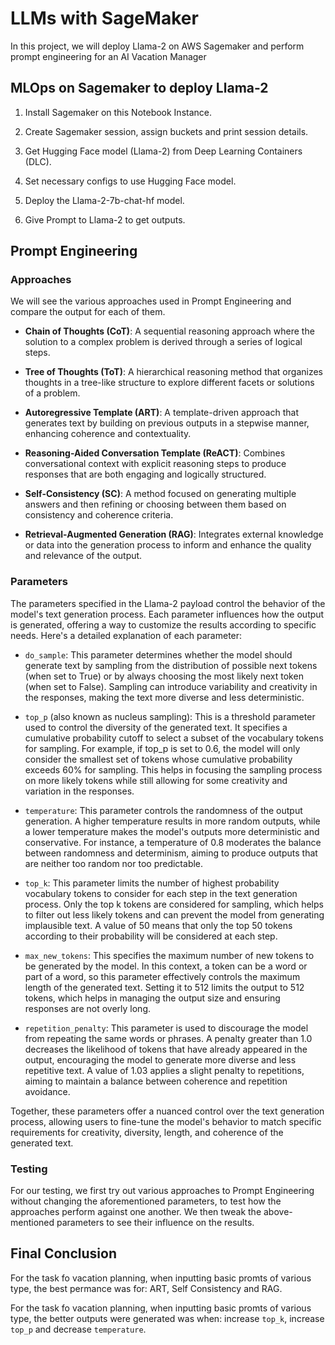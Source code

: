 # LLMs with SageMaker

In this project, we will deploy Llama-2 on AWS Sagemaker and perform prompt engineering for an AI Vacation Manager


## MLOps on Sagemaker to deploy Llama-2
1.  Install Sagemaker on this Notebook Instance.

2.  Create Sagemaker session, assign buckets and print session details.

3.  Get Hugging Face model (Llama-2) from Deep Learning Containers (DLC).

4.  Set necessary configs to use Hugging Face model.

5. Deploy the Llama-2-7b-chat-hf model.

6. Give Prompt to Llama-2 to get outputs.



## Prompt Engineering

### Approaches

We will see the various approaches used in Prompt Engineering and compare the output for each of them.

* __Chain of Thoughts (CoT)__: A sequential reasoning approach where the solution to a complex problem is derived through a series of logical steps.

* __Tree of Thoughts (ToT)__: A hierarchical reasoning method that organizes thoughts in a tree-like structure to explore different facets or solutions of a problem.

* __Autoregressive Template (ART)__: A template-driven approach that generates text by building on previous outputs in a stepwise manner, enhancing coherence and contextuality.

* __Reasoning-Aided Conversation Template (ReACT)__: Combines conversational context with explicit reasoning steps to produce responses that are both engaging and logically structured.

* __Self-Consistency (SC)__: A method focused on generating multiple answers and then refining or choosing between them based on consistency and coherence criteria.

* __Retrieval-Augmented Generation (RAG)__: Integrates external knowledge or data into the generation process to inform and enhance the quality and relevance of the output.

### Parameters

The parameters specified in the Llama-2 payload control the behavior of the model's text generation process. Each parameter influences how the output is generated, offering a way to customize the results according to specific needs. Here's a detailed explanation of each parameter:

* `do_sample`: This parameter determines whether the model should generate text by sampling from the distribution of possible next tokens (when set to True) or by always choosing the most likely next token (when set to False). Sampling can introduce variability and creativity in the responses, making the text more diverse and less deterministic.

* `top_p` (also known as nucleus sampling): This is a threshold parameter used to control the diversity of the generated text. It specifies a cumulative probability cutoff to select a subset of the vocabulary tokens for sampling. For example, if top_p is set to 0.6, the model will only consider the smallest set of tokens whose cumulative probability exceeds 60% for sampling. This helps in focusing the sampling process on more likely tokens while still allowing for some creativity and variation in the responses.

* `temperature`: This parameter controls the randomness of the output generation. A higher temperature results in more random outputs, while a lower temperature makes the model's outputs more deterministic and conservative. For instance, a temperature of 0.8 moderates the balance between randomness and determinism, aiming to produce outputs that are neither too random nor too predictable.

* `top_k`: This parameter limits the number of highest probability vocabulary tokens to consider for each step in the text generation process. Only the top k tokens are considered for sampling, which helps to filter out less likely tokens and can prevent the model from generating implausible text. A value of 50 means that only the top 50 tokens according to their probability will be considered at each step.

* `max_new_tokens`: This specifies the maximum number of new tokens to be generated by the model. In this context, a token can be a word or part of a word, so this parameter effectively controls the maximum length of the generated text. Setting it to 512 limits the output to 512 tokens, which helps in managing the output size and ensuring responses are not overly long.

* `repetition_penalty`: This parameter is used to discourage the model from repeating the same words or phrases. A penalty greater than 1.0 decreases the likelihood of tokens that have already appeared in the output, encouraging the model to generate more diverse and less repetitive text. A value of 1.03 applies a slight penalty to repetitions, aiming to maintain a balance between coherence and repetition avoidance.

Together, these parameters offer a nuanced control over the text generation process, allowing users to fine-tune the model's behavior to match specific requirements for creativity, diversity, length, and coherence of the generated text.


### Testing

For our testing, we first try out various approaches to Prompt Engineering without changing the aforementioned parameters, to test how the approaches perform against one another. We then tweak the above-mentioned parameters to see their influence on the results.

## Final Conclusion

For the task fo vacation planning, when inputting basic promts of various type, the best permance was for: ART, Self Consistency and RAG.

For the task fo vacation planning, when inputting basic promts of various type, the better outputs were generated was when: increase `top_k`, increase `top_p` and decrease `temperature`.

